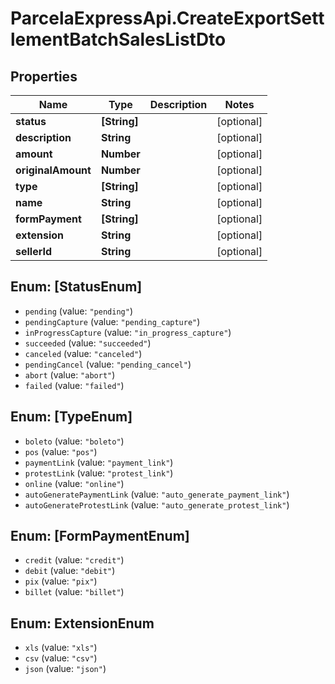 # ParcelaExpressApi.CreateExportSettlementBatchSalesListDto

## Properties
Name | Type | Description | Notes
------------ | ------------- | ------------- | -------------
**status** | **[String]** |  | [optional] 
**description** | **String** |  | [optional] 
**amount** | **Number** |  | [optional] 
**originalAmount** | **Number** |  | [optional] 
**type** | **[String]** |  | [optional] 
**name** | **String** |  | [optional] 
**formPayment** | **[String]** |  | [optional] 
**extension** | **String** |  | [optional] 
**sellerId** | **String** |  | [optional] 

<a name="[StatusEnum]"></a>
## Enum: [StatusEnum]

* `pending` (value: `"pending"`)
* `pendingCapture` (value: `"pending_capture"`)
* `inProgressCapture` (value: `"in_progress_capture"`)
* `succeeded` (value: `"succeeded"`)
* `canceled` (value: `"canceled"`)
* `pendingCancel` (value: `"pending_cancel"`)
* `abort` (value: `"abort"`)
* `failed` (value: `"failed"`)


<a name="[TypeEnum]"></a>
## Enum: [TypeEnum]

* `boleto` (value: `"boleto"`)
* `pos` (value: `"pos"`)
* `paymentLink` (value: `"payment_link"`)
* `protestLink` (value: `"protest_link"`)
* `online` (value: `"online"`)
* `autoGeneratePaymentLink` (value: `"auto_generate_payment_link"`)
* `autoGenerateProtestLink` (value: `"auto_generate_protest_link"`)


<a name="[FormPaymentEnum]"></a>
## Enum: [FormPaymentEnum]

* `credit` (value: `"credit"`)
* `debit` (value: `"debit"`)
* `pix` (value: `"pix"`)
* `billet` (value: `"billet"`)


<a name="ExtensionEnum"></a>
## Enum: ExtensionEnum

* `xls` (value: `"xls"`)
* `csv` (value: `"csv"`)
* `json` (value: `"json"`)

